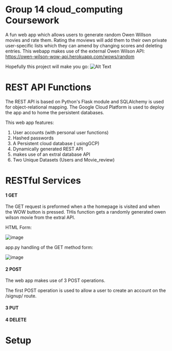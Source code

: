 # Group 14 cloud_computing Coursework

A fun web app which allows users to generate random Owen Willson movies and rate them. Rating the moviews will add them to their own private user-specific lists which they can amend by changing scores and deleting entries. This webapp makes use of the external Owen Wilson API: https://owen-wilson-wow-api.herokuapp.com/wows/random

Hopefully this project will make you go:
![Alt Text](https://thumbs.gfycat.com/GoodnaturedUglyGreendarnerdragonfly-max-1mb.gif)

# REST API Functions

The REST API is based on Python's Flask module and SQLAlchemy is used for object-relational mapping. The Google Cloud Platform is used to deploy the app and to home the persistent databases. 

This web app features:
1. User accounts (with personal user functions)
3. Hashed passwords
4. A Persistent cloud database ( usingGCP)
5. Dynamically generated REST API
6. makes use of an extral database API
7. Two Unique Datasets (Users and Movie_review)

# RESTful Services
#### 1 GET
The GET request is preformed when a the homepage is visited and when the WOW button is pressed. THis function gets a randomly generated owen wilson movie from the extral API.

HTML Form:

![image](https://user-images.githubusercontent.com/103308532/162691190-e1ce3a82-c061-4959-89e6-527495b674c9.png)

app.py handling of the GET method form:

![image](https://user-images.githubusercontent.com/103308532/162691549-794fef32-d889-4143-864c-2353ce32d15c.png)

#### 2 POST
The web app makes use of 3 POST operations.

The first POST operation is used to allow a user to create an account on the /signup/ route.
#### 3 PUT
#### 4 DELETE

# Setup

